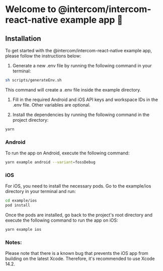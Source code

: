 # Welcome to @intercom/intercom-react-native example app 👋

## Installation

To get started with the @intercom/intercom-react-native example app, please follow the instructions below:

1. Generate a new .env file by running the following command in your terminal:
```sh
sh scripts/generateEnv.sh
```

This command will create a .env file inside the example directory.

1. Fill in the required Android and iOS API keys and workspace IDs in the .env file. Other variables are optional.

2. Install the dependencies by running the following command in the project directory:

```sh
yarn
```

### Android

To run the app on Android, execute the following command:


```sh
yarn example android --variant=fossDebug
```

### iOS
For iOS, you need to install the necessary pods. Go to the example/ios directory in your terminal and run:

```sh
cd example/ios
pod install
```

Once the pods are installed, go back to the project's root directory and execute the following command to run the app on iOS:

```sh
yarn example ios
```

### Notes:
Please note that there is a known bug that prevents the iOS app from building on the latest Xcode. Therefore, it's recommended to use Xcode 14.2.
